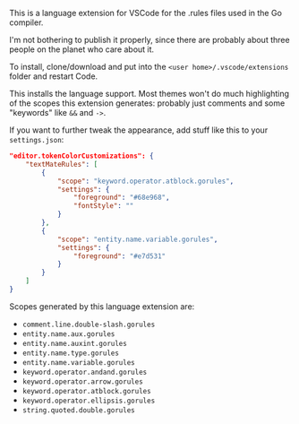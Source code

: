 This is a language extension for VSCode for the .rules files used in the Go compiler.

I'm not bothering to publish it properly, since there are probably about three people on the planet who care about it.

To install, clone/download and put into
the `<user home>/.vscode/extensions` folder and restart Code.

This installs the language support. Most themes won't do much highlighting of the scopes this extension generates: probably just comments and some "keywords" like `&&` and `->`.

If you want to further tweak the appearance, add stuff like this to your `settings.json`:

```json
"editor.tokenColorCustomizations": {
    "textMateRules": [
        {
            "scope": "keyword.operator.atblock.gorules",
            "settings": {
                "foreground": "#68e968",
                "fontStyle": ""
            }
        },
        {
            "scope": "entity.name.variable.gorules",
            "settings": {
                "foreground": "#e7d531"
            }
        }
    ]
}
```

Scopes generated by this language extension are:

* `comment.line.double-slash.gorules`
* `entity.name.aux.gorules`
* `entity.name.auxint.gorules`
* `entity.name.type.gorules`
* `entity.name.variable.gorules`
* `keyword.operator.andand.gorules`
* `keyword.operator.arrow.gorules`
* `keyword.operator.atblock.gorules`
* `keyword.operator.ellipsis.gorules`
* `string.quoted.double.gorules`
